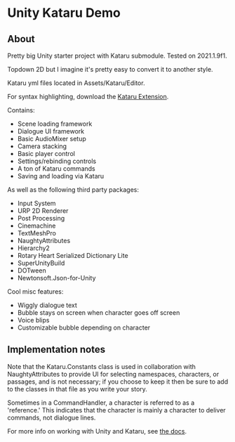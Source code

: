 # Unity Kataru Demo

## About
Pretty big Unity starter project with Kataru submodule. Tested on 2021.1.9f1. 

Topdown 2D but I imagine it's pretty easy to convert it to another style.

Kataru yml files located in Assets/Kataru/Editor.

For syntax highlighting, download the [Kataru Extension](https://marketplace.visualstudio.com/items?itemName=Kataru.vscode-kataru).

Contains:
- Scene loading framework
- Dialogue UI framework
- Basic AudioMixer setup
- Camera stacking
- Basic player control
- Settings/rebinding controls
- A ton of Kataru commands
- Saving and loading via Kataru

As well as the following third party packages:
- Input System
- URP 2D Renderer
- Post Processing
- Cinemachine
- TextMeshPro
- NaughtyAttributes
- Hierarchy2
- Rotary Heart Serialized Dictionary Lite
- SuperUnityBuild
- DOTween
- Newtonsoft.Json-for-Unity

Cool misc features:
- Wiggly dialogue text
- Bubble stays on screen when character goes off screen
- Voice blips
- Customizable bubble depending on character 


## Implementation notes

Note that the Kataru.Constants class is used in collaboration with NaughtyAttributes to provide UI for selecting namespaces, characters, or passages, and is not necessary; if you choose to keep it then be sure to add to the classes in that file as you write your story.


Sometimes in a CommandHandler, a character is referred to as a 'reference.' This indicates that the character is mainly a character to deliver commands, not dialogue lines.

For more info on working with Unity and Kataru, see [the docs](http://kataru-lang.github.io/).
